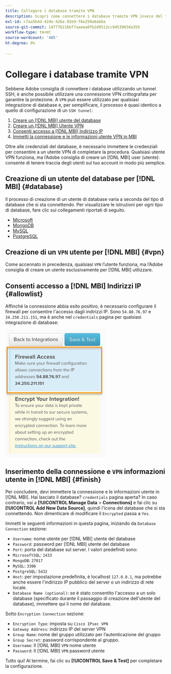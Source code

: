 ```yaml
---
title: Collegare i database tramite VPN
description: Scopri come connettere i database tramite VPN invece del tunnel SSH.
exl-id: c7aa564d-42de-426e-92e9-f6e250a6abba
source-git-commit: 14777b216bf7aaeea0fb2d0513cc94539034a359
workflow-type: tm+mt
source-wordcount: '405'
ht-degree: 0%

---
```


# Collegare i database tramite VPN

Sebbene Adobe consiglia di connettere i database utilizzando un tunnel SSH, è anche possibile utilizzare una connessione VPN crittografata per garantire la protezione. A `VPN` può essere utilizzato per qualsiasi integrazione di database e, per semplificare, il processo è quasi identico a quello di configurazione di un `SSH tunnel`:

1. [Creare un [!DNL MBI] utente del database](#database)
1. [Creare un [!DNL MBI] Utente VPN](#vpn)
1. [Consenti accesso a [!DNL MBI] Indirizzo IP](#allowlist)
1. [Immetti la connessione e le informazioni utente VPN in MBI](#finish)

Oltre alle credenziali del database, è necessario immettere le credenziali per consentire a un utente VPN di completare la procedura. Qualsiasi utente VPN funziona, ma l’Adobe consiglia di creare un [!DNL MBI] user (utente): consente di tenere traccia degli utenti sul tuo account in modo più semplice.

## Creazione di un utente del database per [!DNL MBI] {#database}

Il processo di creazione di un utente di database varia a seconda del tipo di database che si sta connettendo. Per visualizzare le istruzioni per ogni tipo di database, fare clic sui collegamenti riportati di seguito.

* [Microsoft](../integrations/microsoft-sql-server.md)
* [MongoDB](../integrations/databases-via-a-vpn.md)
* [MySQL](../integrations/mysql-via-a-direct-connection.md)
* [PostgreSQL](../integrations/postgresql.md)

## Creazione di un `VPN` utente per [!DNL MBI] {#vpn}

Come accennato in precedenza, qualsiasi `VPN` l’utente funziona, ma l’Adobe consiglia di creare un utente esclusivamente per [!DNL MBI] utilizzare.

## Consenti accesso a [!DNL MBI] Indirizzi IP {#allowlist}

Affinché la connessione abbia esito positivo, è necessario configurare il firewall per consentire l&#39;accesso dagli indirizzi IP. Sono `54.88.76.97` e `34.250.211.151`, ma è anche nel `credentials` pagina per qualsiasi integrazione di database:

![MBI_Allow_Access_IPs.png](../../../assets/MBI_allow_access_IPs.png)

## Inserimento della connessione e `VPN` informazioni utente in [!DNL MBI] {#finish}

Per concludere, devi immettere la connessione e le informazioni utente in [!DNL MBI]. Hai lasciato il database? `credentials` pagina aperta? In caso contrario, vai a **[!UICONTROL Manage Data** > **Connections]** e fai clic su **[!UICONTROL Add New Data Source]**, quindi l&#39;icona del database che si sta connettendo. Non dimenticare di modificare il `Encrypted` passa a `Yes`.

Immetti le seguenti informazioni in questa pagina, iniziando da `Database Connection` sezione:

* `Username`: nome utente per [!DNL MBI] utente del database
* `Password`: password per [!DNL MBI] utente del database
* `Port`: porta del database sul server. I valori predefiniti sono:
* `MicrosoftSQL`: `1433`
* `MongoDB`: `27017`
* `MySQL`: `3306`
* `PostgreSQL`: `5432`
* `Host`: per impostazione predefinita, è localhost `127.0.0.1`, ma potrebbe anche essere l&#39;indirizzo IP pubblico del server o un indirizzo di rete locale.
* `Database Name (optional)`: se è stato consentito l&#39;accesso a un solo database (specificato durante il passaggio di creazione dell&#39;utente del database), immettere qui il nome del database.

Sotto `Encryption Connection` sezione:

* `Encryption Type`: imposta su `Cisco IPsec VPN`
* `Gateway Address`: indirizzo IP del server VPN
* `Group Name`: nome del gruppo utilizzato per l’autenticazione del gruppo
* `Group Secret`: password corrispondente al gruppo.
* `Username`: Il [!DNL MBI] `VPN` nome utente
* `Password`: Il [!DNL MBI] `VPN` password utente

Tutto qui! Al termine, fai clic su **[!UICONTROL Save & Test]** per completare la configurazione.
